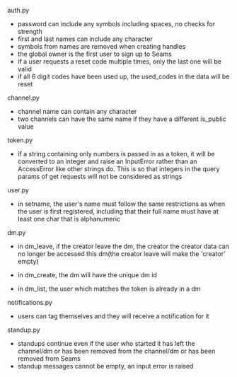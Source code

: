 auth.py
- password can include any symbols including spaces, no checks for strength
- first and last names can include any character
- symbols from names are removed when creating handles
- the global owner is the first user to sign up to Seams
- if a user requests a reset code multiple times, only the last one will be valid
- if all 6 digit codes have been used up, the used_codes in the data will be reset

channel.py
- channel name can contain any character
- two channels can have the same name if they have a different is_public value

token.py
- if a string containing only numbers is passed in as a token, it will be
    converted to an integer and raise an InputError rather than an AccessError
    like other strings do. This is so that integers in the query params of get
    requests will not be considered as strings

user.py
- in setname, the user's name must follow the same restrictions as when the user
    is first registered, including that their full name must have at least one char
    that is alphanumeric

dm.py
- in dm_leave, if the creator leave the dm, the creator  the creator data can 
    no longer be accessed this dm(the creator leave will make the 'creator'
    empty)

- in dm_create, the dm will have the unique dm id

- in dm_list, the user which matches the token is already in a dm

notifications.py
- users can tag themselves and they will receive a notification for it

standup.py
- standups continue even if the user who started it has left the channel/dm or
    has been removed from the channel/dm or has been removed from Seams
- standup messages cannot be empty, an input error is raised

